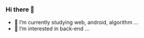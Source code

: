 ### Hi there 👋

- 🔭 I’m currently studying web, android, algorithm ...
- 🤔 I’m interested in back-end ...

